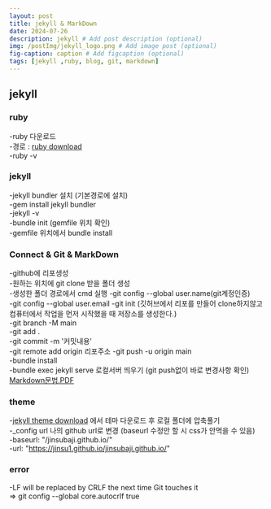 ```yaml
---
layout: post
title: jekyll & MarkDown
date: 2024-07-26
description: jekyll # Add post description (optional)
img: /postImg/jekyll_logo.png # Add image post (optional)
fig-caption: caption # Add figcaption (optional)
tags: [jekyll ,ruby, blog, git, markdown]
---
```

## jekyll
### ruby
-ruby 다운로드   
-경로 : [ruby download](https://rubyinstaller.org/downloads/)   
-ruby -v   

### jekyll
-jekyll bundler 설치 (기본경로에 설치)   
-gem install jekyll bundler   
-jekyll -v   
-bundle init (gemfile 위치 확인)   
-gemfile 위치에서 bundle install   


### Connect & Git & MarkDown
-github에 리포생성   
-원하는 위치에 git clone 받을 폴더 생성    
-생성한 폴더 경로에서 cmd 실행
-git config --global user.name(git계정인증)   
-git config --global user.email
-git init (깃허브에서 리포를 만들어 clone하지않고 컴퓨터에서 작업을 먼저 시작했을 때 저장소를 생성한다.)   
-git branch -M main   
-git add .   
-git commit -m '커밋내용'   
-git remote add origin 리포주소
-git push -u origin main   
-bundle install   
-bundle exec jekyll serve 로컬서버 띄우기 (git push없이 바로 변경사항 확인)   
[Markdown문법.PDF](https://github.com/user-attachments/files/16408354/04-.pdf)

### theme
-[jekyll theme download](http://jekyllthemes.org/) 에서 테마 다운로드 후 로컬 폴더에 압축풀기   
-_config url 나의 github url로 변경 (baseurl 수정안 할 시 css가 안먹을 수 있음)   
-baseurl: "/jinsubaji.github.io/"   
-url: "https://jinsu1.github.io/jinsubaji.github.io/"   


### error 
-LF will be replaced by CRLF the next time Git touches it   
 => git config --global core.autocrlf true   